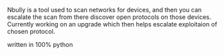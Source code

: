 Nbully is a tool used to scan networks for devices, and then you can escalate the scan from there discover open protocols on those devices.
Currently working on an upgrade which then helps escalate exploitaion of chosen protocol.


written in 100% python
